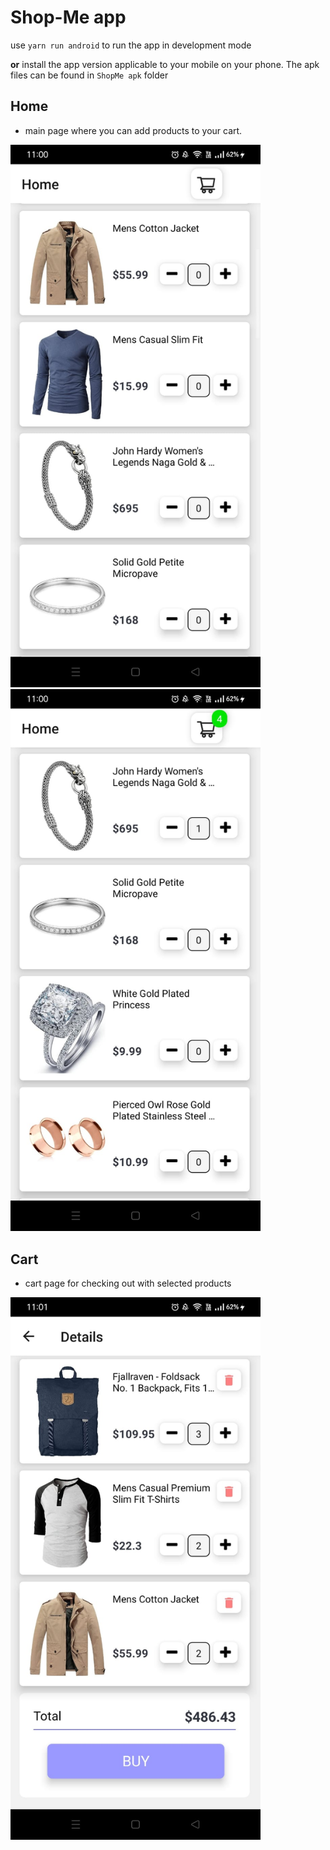 # Shop-Me app 
use `yarn run android` to run the app in development mode

**or** install the app version applicable to your mobile on your phone. 
The apk files can be found in `ShopMe apk` folder

## Home 
- main page where you can add products to your cart.
<img src="https://github.com/satish-rajnale/ShopMe-app/blob/main/assets/1.jpeg" alt="Home" width="400" hright="auto" />
<img src="https://github.com/satish-rajnale/ShopMe-app/blob/main/assets/2.jpeg" alt="Home" width="400" hright="auto" />

## Cart

- cart page for checking out with selected products
<img src="https://github.com/satish-rajnale/ShopMe-app/blob/main/assets/3.jpeg" alt="Home" width="400" hright="auto" />

